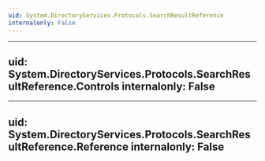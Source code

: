 ```yaml
---
uid: System.DirectoryServices.Protocols.SearchResultReference
internalonly: False
---
```


---
uid: System.DirectoryServices.Protocols.SearchResultReference.Controls
internalonly: False
---

---
uid: System.DirectoryServices.Protocols.SearchResultReference.Reference
internalonly: False
---
